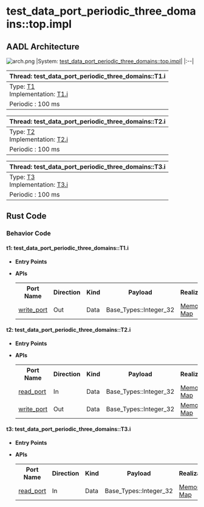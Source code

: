 # test_data_port_periodic_three_domains::top.impl

## AADL Architecture
![arch.png](../../aadl/diagrams/arch.png)
|System: [test_data_port_periodic_three_domains::top.impl]()|
|:--|

|Thread: test_data_port_periodic_three_domains::T1.i |
|:--|
|Type: [T1](../../aadl/test_data_port_periodic_three_domains.aadl#L14-L22)<br>Implementation: [T1.i](../../aadl/test_data_port_periodic_three_domains.aadl#L23-L25)|
|Periodic : 100 ms|

|Thread: test_data_port_periodic_three_domains::T2.i |
|:--|
|Type: [T2](../../aadl/test_data_port_periodic_three_domains.aadl#L47-L56)<br>Implementation: [T2.i](../../aadl/test_data_port_periodic_three_domains.aadl#L57-L59)|
|Periodic : 100 ms|

|Thread: test_data_port_periodic_three_domains::T3.i |
|:--|
|Type: [T3](../../aadl/test_data_port_periodic_three_domains.aadl#L84-L92)<br>Implementation: [T3.i](../../aadl/test_data_port_periodic_three_domains.aadl#L93-L95)|
|Periodic : 100 ms|


## Rust Code


### Behavior Code
#### t1: test_data_port_periodic_three_domains::T1.i

 - **Entry Points**



- **APIs**

    <table>
    <tr><th>Port Name</th><th>Direction</th><th>Kind</th><th>Payload</th><th>Realizations</th></tr>
    <tr><td><a title='Model' href='../../aadl/test_data_port_periodic_three_domains.aadl#L17-L17'>write_port</a></td>
        <td>Out</td><td>Data</td>
        <td>Base_Types::Integer_32</td><td><a title='Memory Map' href='microkit.system#L17-L21'>Memory Map</a></td></tr>
    </table>


#### t2: test_data_port_periodic_three_domains::T2.i

 - **Entry Points**



- **APIs**

    <table>
    <tr><th>Port Name</th><th>Direction</th><th>Kind</th><th>Payload</th><th>Realizations</th></tr>
    <tr><td><a title='Model' href='../../aadl/test_data_port_periodic_three_domains.aadl#L50-L50'>read_port</a></td>
        <td>In</td><td>Data</td>
        <td>Base_Types::Integer_32</td><td><a title='Memory Map' href='microkit.system#L29-L33'>Memory Map</a></td></tr>
    <tr><td><a title='Model' href='../../aadl/test_data_port_periodic_three_domains.aadl#L51-L51'>write_port</a></td>
        <td>Out</td><td>Data</td>
        <td>Base_Types::Integer_32</td><td><a title='Memory Map' href='microkit.system#L34-L38'>Memory Map</a></td></tr>
    </table>


#### t3: test_data_port_periodic_three_domains::T3.i

 - **Entry Points**



- **APIs**

    <table>
    <tr><th>Port Name</th><th>Direction</th><th>Kind</th><th>Payload</th><th>Realizations</th></tr>
    <tr><td><a title='Model' href='../../aadl/test_data_port_periodic_three_domains.aadl#L87-L87'>read_port</a></td>
        <td>In</td><td>Data</td>
        <td>Base_Types::Integer_32</td><td><a title='Memory Map' href='microkit.system#L46-L50'>Memory Map</a></td></tr>
    </table>

